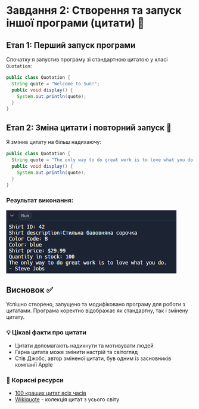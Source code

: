 
# Завдання 2: Створення та запуск іншої програми (цитати) 📜

## Етап 1: Перший запуск програми
Спочатку я запустив програму зі стандартною цитатою у класі `Quotation`:

```java
public class Quotation {
  String quote = "Welcome to Sun!";
  public void display() {
    System.out.println(quote);
  }
}
```

## Етап 2: Зміна цитати і повторний запуск 🔄

Я змінив цитату на більш надихаючу:

```java
public class Quotation {
  String quote = "The only way to do great work is to love what you do. - Steve Jobs";
  public void display() {
    System.out.println(quote);
  }
}
```

### Результат виконання:
![Скріншот результату після зміни цитати](task2.2.png)

## Висновок ✅
Успішно створено, запущено та модифіковано програму для роботи з цитатами. Програма коректно відображає як стандартну, так і змінену цитату.

### 💡 Цікаві факти про цитати
* Цитати допомагають надихнути та мотивувати людей
* Гарна цитата може змінити настрій та світогляд
* Стів Джобс, автор зміненої цитати, був одним із засновників компанії Apple

### 📝 Корисні ресурси
* [100 кращих цитат всіх часів](https://pakwired.com/100-best-quotes-time/)
* [Wikiquote](https://en.wikiquote.org) - колекція цитат з усього світу
